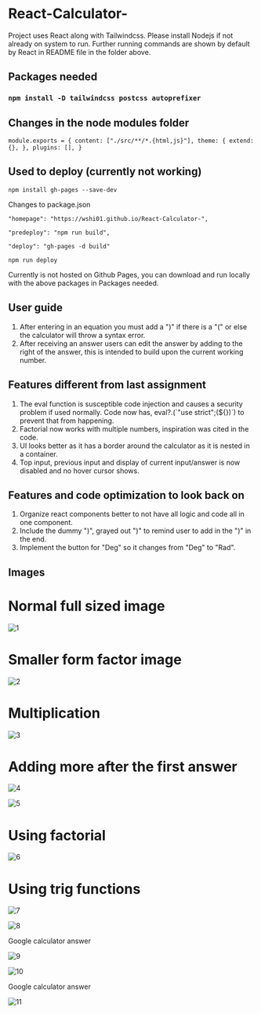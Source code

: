 # React-Calculator-

Project uses React along with Tailwindcss. Please install Nodejs if not already on system to run. 
Further running commands are shown by default by React in README file in the folder above. 

## Packages needed 

### `npm install -D tailwindcss postcss autoprefixer`

## Changes in the node modules folder

`module.exports = {
  content: ["./src/**/*.{html,js}"],
  theme: {
    extend: {},
  },
  plugins: [],
}`

## Used to deploy (currently not working) 
`npm install gh-pages --save-dev`

Changes to package.json 

`"homepage": "https://wshi01.github.io/React-Calculator-",`

`"predeploy": "npm run build",`

 `"deploy": "gh-pages -d build"`
 
 `npm run deploy`
 
 Currently is not hosted on Github Pages, you can download and run locally with the above packages in Packages needed. 

## User guide 

1. After entering in an equation you must add a ")" if there is a "(" or else the calculator will throw a syntax error. 
2. After receiving an answer users can edit the answer by adding to the right of the answer, this is intended to build upon the current working number. 

## Features different from last assignment 

1. The eval function is susceptible code injection and causes a security problem if used normally. Code now has, 
eval?.(\`"use strict";(${})\`) to prevent that from happening.
2. Factorial now works with multiple numbers, inspiration was cited in the code. 
3. UI looks better as it has a border around the calculator as it is nested in a container. 
4. Top input, previous input and display of current input/answer is now disabled and no hover cursor shows. 

## Features and code optimization to look back on

1. Organize react components better to not have all logic and code all in one component. 
2. Include the dummy ")", grayed out ")" to remind user to add in the ")" in the end. 
3. Implement the button for "Deg" so it changes from "Deg" to "Rad". 

## Images 

# Normal full sized image 

![1](https://user-images.githubusercontent.com/112670599/208316597-b62f7915-8478-457e-9764-e76fe05f581d.png)

# Smaller form factor image 

![2](https://user-images.githubusercontent.com/112670599/208316630-b0d24350-da35-415f-99b7-cafecbac8eaa.png)

# Multiplication 

![3](https://user-images.githubusercontent.com/112670599/208316644-56be5850-804c-402a-944c-d521d32b0725.png)

# Adding more after the first answer 

![4](https://user-images.githubusercontent.com/112670599/208316645-13f853f6-296e-4751-bbca-7fbb5066e2b4.png)

![5](https://user-images.githubusercontent.com/112670599/208316647-826dfd63-1496-4d99-b656-cd44ca49080e.png)

# Using factorial

![6](https://user-images.githubusercontent.com/112670599/208316670-8dd70d30-ec64-426f-a1a7-765e064c0a40.png)

# Using trig functions

![7](https://user-images.githubusercontent.com/112670599/208316649-5289f5f0-2d51-4ade-bf68-93816f8c7e6f.png)

![8](https://user-images.githubusercontent.com/112670599/208317225-fa802db3-a74f-4792-b37b-a32f7f42b886.png)

Google calculator answer

![9](https://user-images.githubusercontent.com/112670599/208317226-74c94968-f471-4809-86b1-68be61afb407.png)

![10](https://user-images.githubusercontent.com/112670599/208317227-9aa937b8-766d-460b-a805-472bdec2a64f.png)

Google calculator answer

![11](https://user-images.githubusercontent.com/112670599/208317232-e0a66cff-7857-454a-b287-eed6712cf1db.png)
